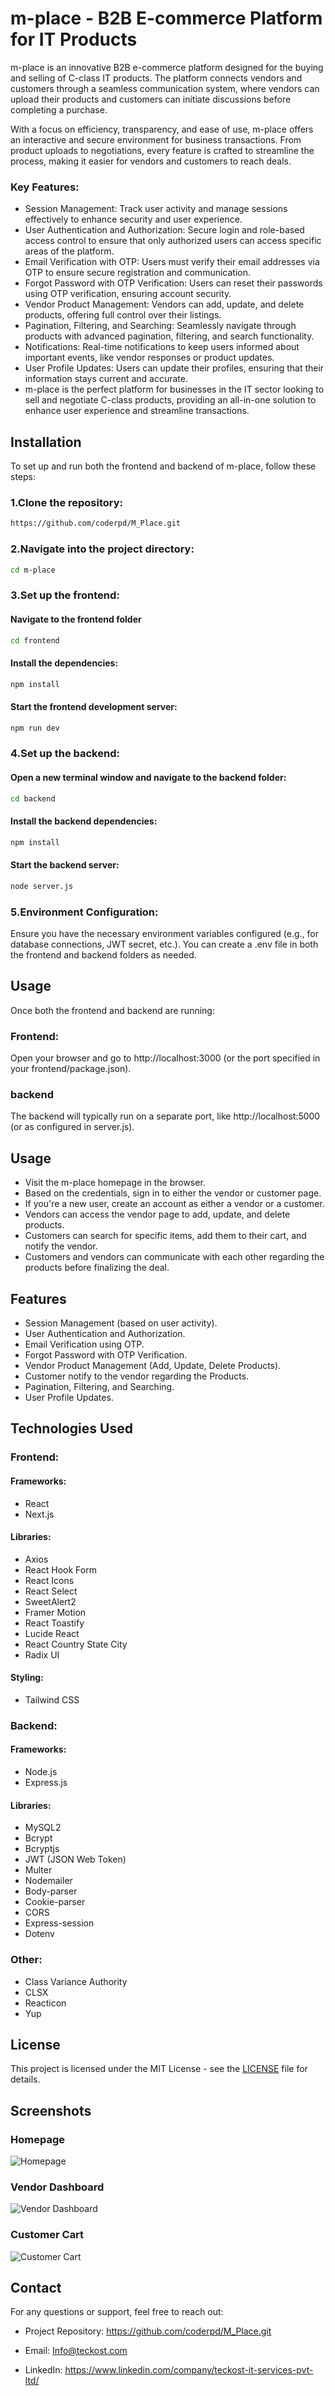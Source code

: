 
# m-place - B2B E-commerce Platform for IT Products

m-place is an innovative B2B e-commerce platform designed for the buying and selling of C-class IT products. The platform connects vendors and customers through a seamless communication system, where vendors can upload their products and customers can initiate discussions before completing a purchase.

With a focus on efficiency, transparency, and ease of use, m-place offers an interactive and secure environment for business transactions. From product uploads to negotiations, every feature is crafted to streamline the process, making it easier for vendors and customers to reach deals.

### Key Features:
- Session Management: Track user activity and manage sessions effectively to enhance security and user experience.
- User Authentication and Authorization: Secure login and role-based access control to ensure that only authorized users can access specific areas of the platform.
- Email Verification with OTP: Users must verify their email addresses via OTP to ensure secure registration and communication.
- Forgot Password with OTP Verification: Users can reset their passwords using OTP verification, ensuring account security.
- Vendor Product Management: Vendors can add, update, and delete products, offering full control over their listings.
- Pagination, Filtering, and Searching: Seamlessly navigate through products with advanced pagination, filtering, and search functionality.
- Notifications: Real-time notifications to keep users informed about important events, like vendor responses or product updates.
- User Profile Updates: Users can update their profiles, ensuring that their information stays current and accurate.
- m-place is the perfect platform for businesses in the IT sector looking to sell and negotiate C-class products, providing an all-in-one solution to enhance user experience and streamline transactions.


## Installation

To set up and run both the frontend and backend of m-place, follow these steps:

### 1.Clone the repository:

```bash
https://github.com/coderpd/M_Place.git
```

### 2.Navigate into the project directory:

```bash
cd m-place

```

### 3.Set up the frontend:
  #### Navigate to the frontend folder
 ```bash
 cd frontend
```
 #### Install the dependencies:
  ```bash
 npm install
```
#### Start the frontend development server:
 ```bash
npm run dev
```

### 4.Set up the backend:
 #### Open a new terminal window and navigate to the backend folder:

 ```bash
 cd backend
```

#### Install the backend dependencies:
```bash
npm install
```

#### Start the backend server:
```bash
node server.js
```

### 5.Environment Configuration:

Ensure you have the necessary environment variables configured (e.g., for database connections, JWT secret, etc.). You can create a .env file in both the frontend and backend folders as needed.






  



 


    
## Usage
Once both the frontend and backend are running:


 ### Frontend: 
 Open your browser and go to http://localhost:3000 (or the port specified in your frontend/package.json).

 ### backend
 The backend will typically run on a separate port, like http://localhost:5000 (or as configured in server.js).


 ## Usage

- Visit the m-place homepage in the browser.
- Based on the credentials, sign in to either the vendor or customer page.
- If you're a new user, create an account as either a vendor or a customer.
- Vendors can access the vendor page to add, update, and delete products.
- Customers can search for specific items, add them to their cart, and notify the vendor.
- Customers and vendors can communicate with each other regarding the products before finalizing the deal.



## Features

- Session Management (based on user activity).
- User Authentication and Authorization.
- Email Verification using OTP.
- Forgot Password with OTP Verification.
- Vendor Product Management (Add, Update, Delete Products).
- Customer notify to the vendor regarding the Products.
- Pagination, Filtering, and Searching.
- User Profile Updates.


## Technologies Used






### Frontend:

#### Frameworks:
- React
- Next.js

#### Libraries:
- Axios
- React Hook Form
- React Icons
- React Select
- SweetAlert2
- Framer Motion
- React Toastify
- Lucide React
- React Country State City
- Radix UI

#### Styling:
- Tailwind CSS

### Backend:

#### Frameworks:
- Node.js
- Express.js

#### Libraries:
- MySQL2
- Bcrypt
- Bcryptjs
- JWT (JSON Web Token)
- Multer
- Nodemailer
- Body-parser
- Cookie-parser
- CORS
- Express-session
- Dotenv

### Other:
- Class Variance Authority
- CLSX
- Reacticon
- Yup
## License
This project is licensed under the MIT License - see the [LICENSE](LICENSE) file for details.
## Screenshots

### Homepage
![Homepage]([Screenshot/M-Place-HomePage.png](https://github.com/coderpd/ATM-/blob/main/M-Place-HomePage.png?raw=true))

### Vendor Dashboard
![Vendor Dashboard](screenshots/vendor-dashboard.png)

### Customer Cart
![Customer Cart](screenshots/customer-cart.png)

## Contact

For any questions or support, feel free to reach out:

- Project Repository: https://github.com/coderpd/M_Place.git

- Email: Info@teckost.com

- LinkedIn: https://www.linkedin.com/company/teckost-it-services-pvt-ltd/
